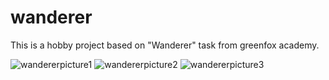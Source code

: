 # wanderer
This is a hobby project based on "Wanderer" task from greenfox academy.

![wandererpicture1](https://github.com/rbalazs89/wanderer/assets/112120311/af42d27e-7bad-4923-ae6c-16004f3e1a03)
![wandererpicture2](https://github.com/rbalazs89/wanderer/assets/112120311/4ff62495-3b1c-42e7-8f58-f8f0012ba93a)
![wandererpicture3](https://github.com/rbalazs89/wanderer/assets/112120311/ff80aea4-247f-4853-aedd-d61943430a70)
